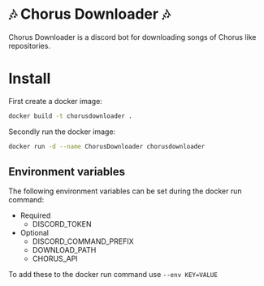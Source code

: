 # 🎶 Chorus Downloader 🎶
Chorus Downloader is a discord bot for downloading songs of Chorus like repositories.

# Install
First create a docker image:
```bash
docker build -t chorusdownloader .
```

Secondly run the docker image:
```bash
docker run -d --name ChorusDownloader chorusdownloader
```

## Environment variables
The following environment variables can be set during the docker run command:
* Required
    * DISCORD_TOKEN
* Optional
    * DISCORD_COMMAND_PREFIX
    * DOWNLOAD_PATH
    * CHORUS_API

To add these to the docker run command use `--env KEY=VALUE`